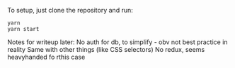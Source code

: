 To setup, just clone the repository and run:

```
yarn
yarn start
```

Notes for writeup later:
No auth for db, to simplify - obv not best practice in reality
Same with other things (like CSS selectors)
No redux, seems heavyhanded fo rthis case